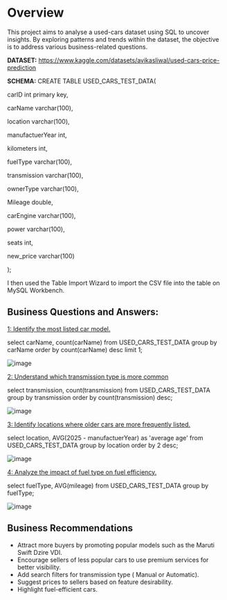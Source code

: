 
# **Overview**

This project aims to analyse a used-cars dataset using SQL to uncover insights. By exploring patterns and trends within the dataset, the objective is to address various business-related questions.

**DATASET:**  https://www.kaggle.com/datasets/avikasliwal/used-cars-price-prediction

**SCHEMA:**
CREATE TABLE USED_CARS_TEST_DATA(

carID int primary key,

carName varchar(100),

location varchar(100),

manufactuerYear int,

kilometers int,

fuelType varchar(100),

transmission varchar(100),

ownerType varchar(100),

Mileage double,

carEngine varchar(100),

power varchar(100),

seats int,

new_price varchar(100)

);

I then used the Table Import Wizard to import the CSV file into the table on MySQL Workbench.

## **Business Questions and Answers:**

<ins>1: Identify the most listed car model.<ins>

select carName, count(carName) from USED_CARS_TEST_DATA group by carName order by count(carName) desc limit 1;

![image](https://github.com/user-attachments/assets/3c912d9d-0cfe-45be-8b01-ca6dd8bc9370)

<ins>2: Understand which transmission type is more common<ins>

select transmission, count(transmission) from USED_CARS_TEST_DATA group by transmission order by count(transmission) desc;

![image](https://github.com/user-attachments/assets/606273c6-e78e-4c82-a147-2cb1f535b6cf)


<ins>3: Identify locations where older cars are more frequently listed.<ins>

select location, AVG(2025 - manufactuerYear) as 'average age' from USED_CARS_TEST_DATA group by location order by 2 desc;

![image](https://github.com/user-attachments/assets/0883920c-2f6d-4145-a78e-4eeea135604c)


<ins>4: Analyze the impact of fuel type on fuel efficiency.<ins>

select fuelType, AVG(mileage) from USED_CARS_TEST_DATA group by fuelType;

![image](https://github.com/user-attachments/assets/e468c1c8-910e-4d70-9bbc-41802ce21072)

## **Business Recommendations**
 * Attract more buyers by promoting popular models such as the Maruti Swift Dzire VDI.
 * Encourage sellers of less popular cars to use premium services for better visibility.
 * Add search filters for transmission type ( Manual or Automatic).
 * Suggest prices to sellers based on feature desirability.
 *  Highlight fuel-efficient cars.








